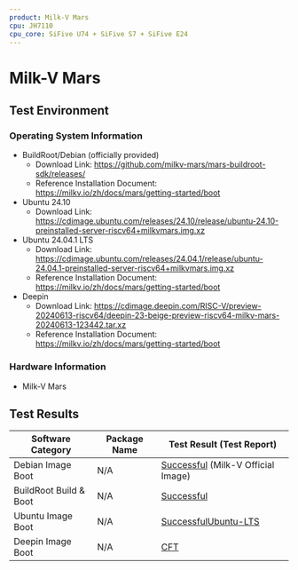 ```yaml
---
product: Milk-V Mars
cpu: JH7110
cpu_core: SiFive U74 + SiFive S7 + SiFive E24
---
```


# Milk-V Mars

## Test Environment

### Operating System Information

- BuildRoot/Debian (officially provided)
    - Download Link: https://github.com/milkv-mars/mars-buildroot-sdk/releases/
    - Reference Installation Document: https://milkv.io/zh/docs/mars/getting-started/boot
- Ubuntu 24.10
    - Download Link: https://cdimage.ubuntu.com/releases/24.10/release/ubuntu-24.10-preinstalled-server-riscv64+milkvmars.img.xz
- Ubuntu 24.04.1 LTS
    - Download Link: https://cdimage.ubuntu.com/releases/24.04.1/release/ubuntu-24.04.1-preinstalled-server-riscv64+milkvmars.img.xz
    - Reference Installation Document: https://milkv.io/zh/docs/mars/getting-started/boot
- Deepin
    - Download Link: https://cdimage.deepin.com/RISC-V/preview-20240613-riscv64/deepin-23-beige-preview-riscv64-milkv-mars-20240613-123442.tar.xz
    - Reference Installation Document: https://milkv.io/zh/docs/mars/getting-started/boot

### Hardware Information

- Milk-V Mars

## Test Results

| Software Category      | Package Name | Test Result (Test Report)                    |
| ---------------------- | ------------ | -------------------------------------------- |
| Debian Image Boot      | N/A          | [Successful][Debian] (Milk-V Official Image) |
| BuildRoot Build & Boot | N/A          | [Successful][BuildRoot]                      |
| Ubuntu Image Boot      | N/A          | [Successful][Ubuntu][Ubuntu-LTS]                         |
| Deepin Image Boot      | N/A          | [CFT][Deepin]                                |

[Debian]: ./Debian/README.md
[BuildRoot]: ./BuildRoot/README.md
[Ubuntu]: ./Ubuntu/README.md
[Ubuntu-LTS]: ./Ubuntu/README_LTS.md
[Deepin]: ./Deepin/README.md
